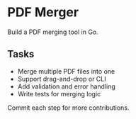 # PDF Merger

Build a PDF merging tool in Go.

## Tasks
- Merge multiple PDF files into one
- Support drag-and-drop or CLI
- Add validation and error handling
- Write tests for merging logic

Commit each step for more contributions.
